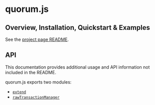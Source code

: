 # quorum.js

## Overview, Installation, Quickstart & Examples
See the [project page README](https://github.com/jpmorganchase/quorum.js). 

## API
This documentation provides additional usage and API information not included in the README.

quorum.js exports two modules:

* [`extend`](../extend)
* [`rawTransactionManager`](../rawTransactionManager)
